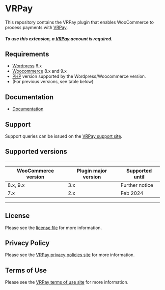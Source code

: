 

# VRPay
This repository contains the VRPay plugin that enables WooCommerce to process payments with [VRPay](https://www.vr-payment.de/).

##### To use this extension, a [VRPay](https://gateway.vr-payment.de/user/login)  account is required.

## Requirements

* [Wordpress](https://wordpress.org/) 6.x
* [Woocommerce](https://woocommerce.com/) 8.x and 9.x
* [PHP](http://php.net/) version supported by the Wordpress/Woocommerce version.
* (For previous versions, see table below)

## Documentation

* [Documentation](https://gateway.vr-payment.de/doc/woocommerce/3.3.5/docs/en/documentation.html)

## Support

Support queries can be issued on the [VRPay support site](https://www.vr-payment.de/hotline).

## Supported versions

____________________________________________________________________________
| WooCommerce version    | Plugin major version   | Supported until        |
|------------------------|------------------------|------------------------|
| 8.x, 9.x               | 3.x                    | Further notice         |
| 7.x                    | 2.x                    | Feb 2024               |
----------------------------------------------------------------------------

## License

Please see the [license file](https://github.com/vr-payment/woocommerce/blob/3.3.5/LICENSE) for more information.

## Privacy Policy

Please see the [VRPay privacy policies site](https://en.vrpayment.com/legal/privacy-policy) for more information.

## Terms of Use

Please see the [VRPay terms of use site](https://en.vrpayment.com/legal/agb) for more information.
